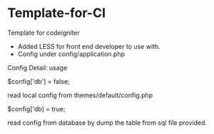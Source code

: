 Template-for-CI
===============

Template for codeigniter
 - Added LESS for front end developer to use with.
 - Config under config/application.php
  
 
 Config Detail: usage
 
 $config['db'] = false;
 
 read local config from themes/default/config.php

 $config['db] = true;

 read config from database by dump the table from sql file provided.
